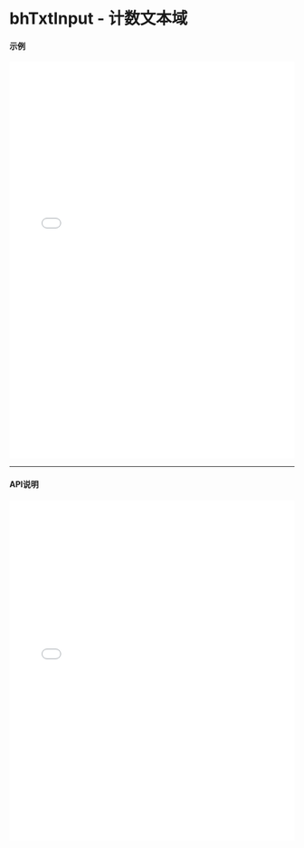 # bhTxtInput - 计数文本域 

#### 示例

<iframe width="100%" height="700" src="//jsrun.net/44pKp/embedded/all/light/" allowfullscreen="allowfullscreen" frameborder="0"></iframe>

*****
#### API说明

<iframe width="100%" height="600" src="../black_hole/1.0/module-bhTxtInput.html" frameborder="0" id="innerFrame"></iframe>